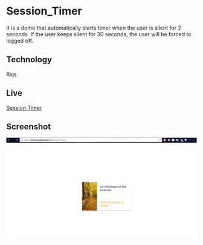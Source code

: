 # Session_Timer
It is a demo that automatically starts timer when the user is silent for 2 seconds. If the user keeps silent for 30 seconds, the user will be forced to logged off.
## Technology
Rxjs  
## Live
[Session Timer](https://xinyzhang9.github.io/Session_Timer/)  
## Screenshot
![alt tag](https://raw.githubusercontent.com/xinyzhang9/Session_Timer/master/screen2.png)
